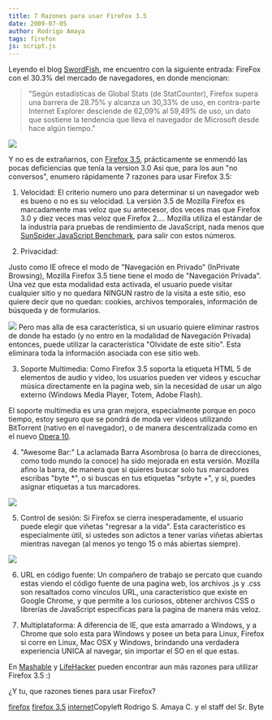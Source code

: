 ```yaml
---
title: 7 Razones para usar FireFox 3.5
date: 2009-07-05
author: Rodrigo Amaya
tags: firefox
js: script.js
---
```


Leyendo el blog [SwordFish](http://swordfishcode.com/2009/07/firefox-con-el-3033-de-cuota-de-los-navegadores/),
      me encuentro con la siguiente entrada: FireFox con el 30.3% del mercado de navegadores, en
      donde mencionan:

> "Según estadísticas
> de Global Stats (de StatCounter), Firefox supera una barrera de 28.75% y alcanza un 30,33% de
> uso, en contra-parte Internet Explorer desciende de 62,09% al 59,49% de uso, un dato que
> sostiene la tendencia que lleva el navegador de Microsoft desde hace algún
> tiempo."

[![](http://1.bp.blogspot.com/_ayvorITawE4/SlDQjV9NaiI/AAAAAAAACGA/rPioUAzAXkQ/s320/2009july.gif)](http://1.bp.blogspot.com/_ayvorITawE4/SlDQjV9NaiI/AAAAAAAACGA/rPioUAzAXkQ/s1600-h/2009july.gif)

Y no es de extrañarnos, con [Firefox 3.5](http://www.srbyte.com/2009/06/usar-firefox-35-se-ha-dicho.html), prácticamente se enmendó las pocas deficiencias que tenía la version 3.0
Asi que, para los aun "no conversos", enumero rápidamente 7 razones para usar Firefox
      3.5:

1. Velocidad:
El criterio numero uno para
      determinar si un navegador web es bueno o no es su velocidad. La versión 3.5 de Mozilla
      Firefox es marcadamente mas veloz que su antecesor, dos veces mas que Firefox 3.0 y diez veces
      mas veloz que Firefox 2.... Mozilla utiliza el estándar de la industria para pruebas de
      rendimiento de JavaScript, nada menos que [SunSpider JavaScript Benchmark](http://www2.webkit.org/perf/sunspider-0.9/sunspider.html), para salir con estos números.

2. Privacidad:

Justo como IE ofrece el modo de "Navegación en Privado"
      (InPrivate Browsing), Mozilla Firefox 3.5 tiene tiene el modo de "Navegación Privada". Una vez
      que esta modalidad esta activada, el usuario puede visitar cualquier sitio y no quedara NINGUN
      rastro de la visita a este sitio, eso quiere decir que no quedan: cookies, archivos
      temporales, información de búsqueda y de formularios.

[![](http://3.bp.blogspot.com/_ayvorITawE4/SlDQj-RtGcI/AAAAAAAACGQ/zGcnaLHK6Hk/s320/firefox-private.jpg)](http://3.bp.blogspot.com/_ayvorITawE4/SlDQj-RtGcI/AAAAAAAACGQ/zGcnaLHK6Hk/s1600-h/firefox-private.jpg)
Pero
      mas alla de esa característica, si un usuario quiere eliminar rastros de donde ha estado (y no
      entro en la modalidad de Navegación Privada) entonces, puede utilizar la característica
      "Olvidate de este sitio". Esta eliminara toda la información asociada con ese sitio web.

3.
      Soporte Multimedia:
Como Firefox 3.5 soporta la etiqueta
      HTML 5 de elementos de audio y video, los usuarios pueden ver videos y escuchar música
      directamente en la pagina web, sin la necesidad de usar un algo externo (Windows Media Player,
      Totem, Adobe Flash).

El soporte multimedia es una gran mejora,
      especialmente porque en poco tiempo, estoy seguro que se pondrá de moda ver videos utilizando
      BitTorrent (nativo en el navegador), o de manera descentralizada como en el nuevo [Opera 10](http://www.srbyte.com/2009/06/opera-unite-la-vision-del-futuro-hoy.html).

4. "Awesome Bar:"
La
      aclamada Barra Asombrosa (o barra de direcciones, como todo mundo la conoce) ha sido mejorada
      en esta versión. Mozilla afino la barra, de manera que si quieres buscar solo tus marcadores
      escribas "byte *", o si buscas en tus
      etiquetas "srbyte +", y si, puedes asignar
      etiquetas a tus marcadores.

[![](http://3.bp.blogspot.com/_ayvorITawE4/SlDQjpheEWI/AAAAAAAACGI/KamWR3xEocE/s320/awesomebar_filters.jpg)](http://3.bp.blogspot.com/_ayvorITawE4/SlDQjpheEWI/AAAAAAAACGI/KamWR3xEocE/s1600-h/awesomebar_filters.jpg)

5. Control de
      sesión:
Si Firefox se cierra inesperadamente, el usuario puede elegir
      que viñetas "regresar a la vida". Esta característico es especialmente útil, si ustedes son
      adictos a tener varias viñetas abiertas mientras navegan (al menos yo tengo 15 o más abiertas
      siempre).

[![](http://2.bp.blogspot.com/_ayvorITawE4/SlDQkEzLJtI/AAAAAAAACGY/lqAO9rJD-fA/s320/smarter_restore.jpg)](http://2.bp.blogspot.com/_ayvorITawE4/SlDQkEzLJtI/AAAAAAAACGY/lqAO9rJD-fA/s1600-h/smarter_restore.jpg)

6. URL en código
      fuente:
Un compañero de trabajo se percato que cuando estas viendo el
      código fuente de una pagina web, los archivos .js y .css son resaltados como vínculos URL, una
      característico que existe en Google Chrome, y que permite a los curiosos, obtener archivos CSS
      o librerías de JavaScript especificas para la pagina de manera más veloz.

7.
      Multiplataforma:
A diferencia de IE, que esta amarrado a Windows, y a
      Chrome que solo esta para Windows y posee un beta para Linux, Firefox si corre en Linux, Mac
      OSX y Windows, brindando una verdadera experiencia UNICA al navegar, sin importar el SO en el
      que estas.

En [Mashable](http://mashable.com/2009/06/30/firefox-killer-features/) y [LifeHacker](http://lifehacker.com/5295655/top-10-firefox-35-features) pueden
      encontrar aun más razones para utilizar Firefox 3.5 :)

¿Y tu, que
      razones tienes para usar Firefox?

[firefox](http://www.blogalaxia.com/tags/firefox) [firefox 3.5](http://www.blogalaxia.com/tags/firefox+3.5) [internet](http://www.blogalaxia.com/tags/internet)Copyleft Rodrigo S. Amaya C. y el staff del Sr.
      Byte
